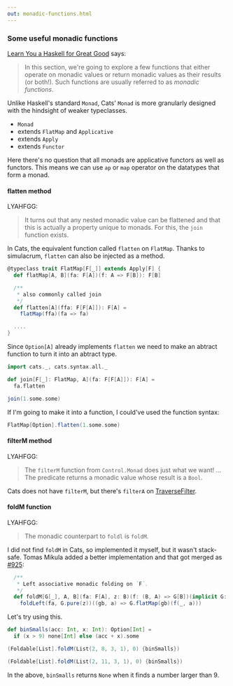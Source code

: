 ```yaml
---
out: monadic-functions.html
---
```


  [fafmm]: http://learnyouahaskell.com/for-a-few-monads-more
  [925]: https://github.com/typelevel/cats/pull/925
  [TraverseFilter]: TraverseFilter.html

### Some useful monadic functions

[Learn You a Haskell for Great Good][fafmm] says:

> In this section, we're going to explore a few functions that either operate on monadic values or return monadic values as their results (or both!). Such functions are usually referred to as *monadic functions*.

Unlike Haskell's standard `Monad`, Cats' `Monad`
is more granularly designed with the hindsight of
weaker typeclasses.

- `Monad`
- extends `FlatMap` and `Applicative`
- extends `Apply`
- extends `Functor`

Here there's no question that all monads are applicative functors
as well as functors. This means we can use `ap` or `map` operator
on the datatypes that form a monad.


#### flatten method

LYAHFGG:

> It turns out that any nested monadic value can be flattened and that this is actually a property unique to monads. For this, the `join` function exists.

In Cats, the equivalent function called `flatten` on `FlatMap`.
Thanks to simulacrum, `flatten` can also be injected as a method.

```scala
@typeclass trait FlatMap[F[_]] extends Apply[F] {
  def flatMap[A, B](fa: F[A])(f: A => F[B]): F[B]

  /**
   * also commonly called join
   */
  def flatten[A](ffa: F[F[A]]): F[A] =
    flatMap(ffa)(fa => fa)

  ....
}
```

Since `Option[A]` already implements `flatten` we need to
make an abtract function to turn it into an abtract type.

```scala mdoc
import cats._, cats.syntax.all._

def join[F[_]: FlatMap, A](fa: F[F[A]]): F[A] =
  fa.flatten

join(1.some.some)
```

If I'm going to make it into a function,
I could've used the function syntax:

```scala mdoc
FlatMap[Option].flatten(1.some.some)
```

#### filterM method

LYAHFGG:

> The `filterM` function from `Control.Monad` does just what we want!
> ...
> The predicate returns a monadic value whose result is a `Bool`.

Cats does not have `filterM`, but there's `filterA` on [TraverseFilter][TraverseFilter].

#### foldM function

LYAHFGG:

> The monadic counterpart to `foldl` is `foldM`.

I did not find `foldM` in Cats, so implemented it myself, but it wasn't stack-safe. Tomas Mikula added a better implementation and that got merged as [#925][925]:

```scala
  /**
   * Left associative monadic folding on `F`.
   */
  def foldM[G[_], A, B](fa: F[A], z: B)(f: (B, A) => G[B])(implicit G: Monad[G]): G[B] =
    foldLeft(fa, G.pure(z))((gb, a) => G.flatMap(gb)(f(_, a)))
```

Let's try using this.

```scala mdoc
def binSmalls(acc: Int, x: Int): Option[Int] =
  if (x > 9) none[Int] else (acc + x).some

(Foldable[List].foldM(List(2, 8, 3, 1), 0) {binSmalls})

(Foldable[List].foldM(List(2, 11, 3, 1), 0) {binSmalls})
```

In the above, `binSmalls` returns `None` when it finds a number larger than 9.
